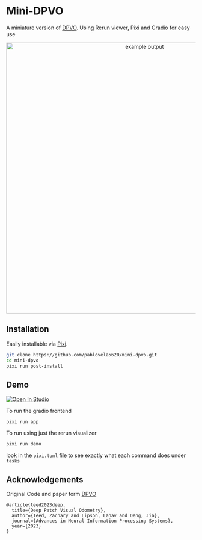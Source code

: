 # Mini-DPVO
A miniature version of [DPVO](https://github.com/princeton-vl/DPVO). Using Rerun viewer, Pixi and Gradio for easy use
<p align="center">
  <img src="media/mini-dpvo.gif" alt="example output" width="720" />
</p>


## Installation
Easily installable via [Pixi](https://pixi.sh/latest/).
```bash
git clone https://github.com/pablovela5620/mini-dpvo.git
cd mini-dpvo
pixi run post-install
```

## Demo
<a target="_blank" href="https://lightning.ai/pablovelagomez1/studios/mini-dpvo">
  <img src="https://pl-bolts-doc-images.s3.us-east-2.amazonaws.com/app-2/studio-badge.svg" alt="Open In Studio"/>
</a>


To run the gradio frontend
```
pixi run app
```

To run using just the rerun visualizer
```
pixi run demo
```

look in the `pixi.toml` file to see exactly what each command does under `tasks`


## Acknowledgements
Original Code and paper form [DPVO](https://github.com/princeton-vl/DPVO)
```
@article{teed2023deep,
  title={Deep Patch Visual Odometry},
  author={Teed, Zachary and Lipson, Lahav and Deng, Jia},
  journal={Advances in Neural Information Processing Systems},
  year={2023}
}
